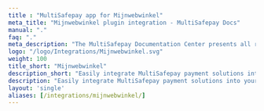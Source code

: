 ```yaml
---
title : "MultiSafepay app for Mijnwebwinkel"
meta_title: "Mijnwebwinkel plugin integration - MultiSafepay Docs"
manual: "."
faq: "."
meta_description: "The MultiSafepay Documentation Center presents all relevant information about our Plugins and API. You can also find support pages for payment methods, tools and general questions as well as the contact details of our Support and Integration Teams."
logo: "/logo/Integrations/Mijnwebwinkel.svg"
weight: 100
title_short: "Mijnwebwinkel"
description_short: "Easily integrate MultiSafepay payment solutions into your Mijnwebwinkel with this free app."
description: "Easily integrate MultiSafepay payment solutions into your Mijnwebwinkel with this free app. This app is managed by our partner Mijnwebwinkel (MyOnlineStore). For support please contact [Mijnwebwinkel](https://www.mijnwebwinkel.nl/support) directly."
layout: 'single'
aliases: [/integrations/mijnwebwinkel/]
---
```

